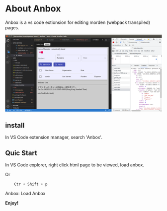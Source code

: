 # About Anbox

Anbox is a vs code extionsion for editing morden (webpack transpiled) pages. 

![[screenshot](https://github.com/odys-z/Anclient/blob/master/js/anbox/res/00-anbox-0.1.0.png?raw=true)](res/00-anbox-0.1.0.png)

## install

In VS Code extension manager, search 'Anbox'.

## Quic Start

In VS Code explorer, right click html page to be viewed, load anbox. 

Or

```
    Ctr + Shift + p
```

Anbox: Load Anbox

**Enjoy!**
